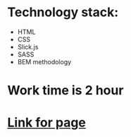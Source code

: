 
# Technology stack:
* HTML
* CSS
* Slick.js
* SASS
* BEM methodology

# Work time is 2 hour

# [Link for page](https://nikita1999ua.github.io/goodface.github.io/)
